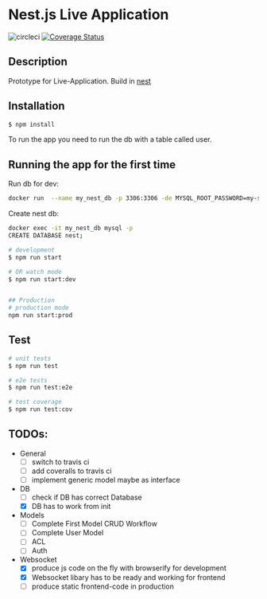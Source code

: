 # Nest.js Live Application 
![circleci](https://circleci.com/gh/ASVBPREAUBV/nest.png?circle-token=:circle-token)
[![Coverage Status](https://coveralls.io/repos/github/ASVBPREAUBV/nest/badge.svg?branch=master)](https://coveralls.io/github/ASVBPREAUBV/nest?branch=master)
## Description

Prototype for Live-Application. 
Build in [nest](https://nestjs.com/)


## Installation

```bash
$ npm install
```

To run the app you need to run the db with a table called user.

## Running the app for the first time

Run db for dev:
```bash
docker run  --name my_nest_db -p 3306:3306 -de MYSQL_ROOT_PASSWORD=my-secret-pw mariadb
```
Create nest db:
```bash
docker exec -it my_nest_db mysql -p
CREATE DATABASE nest;
```

```bash
# development
$ npm run start 

# OR watch mode
$ npm run start:dev


## Production
# production mode
npm run start:prod
```

## Test

```bash
# unit tests
$ npm run test

# e2e tests
$ npm run test:e2e

# test coverage
$ npm run test:cov
```

## TODOs:

- General
    - [ ] switch to travis ci 
    - [ ] add coveralls to travis ci 
    - [ ] implement generic model maybe as interface
- DB
    - [ ] check if DB has correct Database
    - [x] DB has to work from init
    
- Models
    - [ ] Complete First Model CRUD Workflow
    - [ ] Complete User Model
    - [ ] ACL
    - [ ] Auth
    
- Websocket
    - [x] produce js code on the fly with browserify for development
    - [x] Websocket libary has to be ready and working for frontend
    - [ ] produce static frontend-code in production
